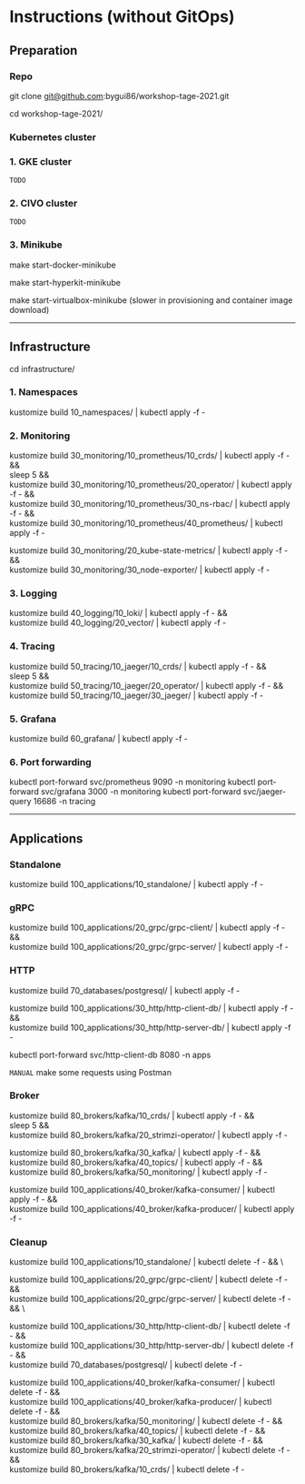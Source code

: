 
# Instructions (without GitOps)

## Preparation

### Repo

git clone git@github.com:bygui86/workshop-tage-2021.git

cd workshop-tage-2021/

### Kubernetes cluster

### 1. GKE cluster

`TODO`

### 2. CIVO cluster

`TODO`

### 3. Minikube

make start-docker-minikube

make start-hyperkit-minikube

make start-virtualbox-minikube (slower in provisioning and container image download)

---

## Infrastructure

cd infrastructure/

### 1. Namespaces

kustomize build 10_namespaces/ | kubectl apply -f -

### 2. Monitoring

kustomize build 30_monitoring/10_prometheus/10_crds/ | kubectl apply -f - && \
sleep 5 && \
kustomize build 30_monitoring/10_prometheus/20_operator/ | kubectl apply -f - && \
kustomize build 30_monitoring/10_prometheus/30_ns-rbac/ | kubectl apply -f - && \
kustomize build 30_monitoring/10_prometheus/40_prometheus/ | kubectl apply -f -

kustomize build 30_monitoring/20_kube-state-metrics/ | kubectl apply -f - && \
kustomize build 30_monitoring/30_node-exporter/ | kubectl apply -f -

### 3. Logging

kustomize build 40_logging/10_loki/ | kubectl apply -f - && \
kustomize build 40_logging/20_vector/ | kubectl apply -f -

### 4. Tracing

kustomize build 50_tracing/10_jaeger/10_crds/ | kubectl apply -f - && \
sleep 5 && \
kustomize build 50_tracing/10_jaeger/20_operator/ | kubectl apply -f - && \
kustomize build 50_tracing/10_jaeger/30_jaeger/ | kubectl apply -f -

### 5. Grafana

kustomize build 60_grafana/ | kubectl apply -f -

### 6. Port forwarding

kubectl port-forward svc/prometheus 9090 -n monitoring
kubectl port-forward svc/grafana 3000 -n monitoring
kubectl port-forward svc/jaeger-query 16686 -n tracing

---

## Applications

### Standalone

kustomize build 100_applications/10_standalone/ | kubectl apply -f -

### gRPC

kustomize build 100_applications/20_grpc/grpc-client/ | kubectl apply -f - && \
kustomize build 100_applications/20_grpc/grpc-server/ | kubectl apply -f -

### HTTP

kustomize build 70_databases/postgresql/ | kubectl apply -f -

kustomize build 100_applications/30_http/http-client-db/ | kubectl apply -f - && \
kustomize build 100_applications/30_http/http-server-db/ | kubectl apply -f -

kubectl port-forward svc/http-client-db 8080 -n apps

`MANUAL` make some requests using Postman

### Broker

kustomize build 80_brokers/kafka/10_crds/ | kubectl apply -f - && \
sleep 5 && \
kustomize build 80_brokers/kafka/20_strimzi-operator/ | kubectl apply -f -

kustomize build 80_brokers/kafka/30_kafka/ | kubectl apply -f - && \
kustomize build 80_brokers/kafka/40_topics/ | kubectl apply -f - && \
kustomize build 80_brokers/kafka/50_monitoring/ | kubectl apply -f -

kustomize build 100_applications/40_broker/kafka-consumer/ | kubectl apply -f - && \
kustomize build 100_applications/40_broker/kafka-producer/ | kubectl apply -f -

### Cleanup

kustomize build 100_applications/10_standalone/ | kubectl delete -f - && \

kustomize build 100_applications/20_grpc/grpc-client/ | kubectl delete -f - && \
kustomize build 100_applications/20_grpc/grpc-server/ | kubectl delete -f - && \

kustomize build 100_applications/30_http/http-client-db/ | kubectl delete -f - && \
kustomize build 100_applications/30_http/http-server-db/ | kubectl delete -f - && \
kustomize build 70_databases/postgresql/ | kubectl delete -f -

kustomize build 100_applications/40_broker/kafka-consumer/ | kubectl delete -f - && \
kustomize build 100_applications/40_broker/kafka-producer/ | kubectl delete -f - && \
kustomize build 80_brokers/kafka/50_monitoring/ | kubectl delete -f - && \
kustomize build 80_brokers/kafka/40_topics/ | kubectl delete -f - && \
kustomize build 80_brokers/kafka/30_kafka/ | kubectl delete -f - && \
kustomize build 80_brokers/kafka/20_strimzi-operator/ | kubectl delete -f - && \
kustomize build 80_brokers/kafka/10_crds/ | kubectl delete -f -

